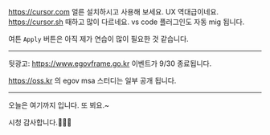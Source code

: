 https://cursor.com 얼른 설치하시고 사용해 보세요. UX 역대급이네요. 
https://cursor.sh 때하고 많이 다르네요. vs code 플러그인도 자동 mig 됩니다.

여튼 `Apply` 버튼은 아직 제가 연습이 많이 필요한 것 같습니다.

---
뒷광고:
https://www.egovframe.go.kr 이벤트가 9/30 종료됩니다.

https://oss.kr 의 egov msa 스터디는 일부 공개 됩니다.


---

오늘은 여기까지 입니다.
또 뵈요.~

시청 감사합니다.🙇🏻‍♂️

